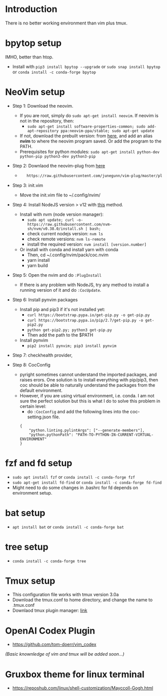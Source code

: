 # Introduction
There is no better working environment than vim plus tmux.

# bpytop setup
IMHO, better than htop.
* Install with ```pip3 install bpytop --upgrade``` or ```sudo snap install bpytop``` or ```conda install -c conda-forge bpytop```

# NeoVim setup
* Step 1: Download the neovim.
  - If you are root, simply do ```sudo apt-get install neovim```. If neovim is not in the repository, then:
    - ```sudo apt-get install software-properties-common; sudo add-apt-repository ppa:neovim-ppa/stable; sudo apt-get update```
  - If not, download the prebuilt version: from [here](https://github.com/neovim/neovim/releases/tag/v0.6.1), and add an alias **nvim** to where the neovim program saved. Or add the program to the PATH.
  - Prerequisites for python modules: ```sudo apt-get install python-dev python-pip python3-dev python3-pip```
* Step 2: Downlaod the neovim-plug from [here](https://github.com/junegunn/vim-plug)
  - ```sh -c 'curl -fLo "${XDG_DATA_HOME:-$HOME/.local/share}"/nvim/site/autoload/plug.vim --create-dirs \
       https://raw.githubusercontent.com/junegunn/vim-plug/master/plug.vim'```
* Step 3: init.vim
  - Move the init.vim file to ~/.config/nvim/
* Step 4: Install NodeJS version > v12 with [this](https://phoenixnap.com/kb/update-node-js-version) method.
  - Install with nvm (node version manager): 
    - ```sudo apt update; curl -o- https://raw.githubusercontent.com/nvm-sh/nvm/v0.38.0/install.sh | bash; ```
    - check current nodejs version: ```nvm ls```
    - check remote versions: ```nvm ls-remote```
    - install the required version: ```nvm install [version.number]```
  - Or install with conda and install yarn with conda
    - Then, cd ~/.config/nvim/pack/coc.nvim
    - yarn install
    - yarn build
* Step 5: Open the nvim and do ```:PlugInstall```
  - If there is any problem with NodeJS, try any method to install a running version of it and do ```:CocUpdate```.
* Step 6: Install pynvim packages
  - Install pip and pip3 if it's not installed yet: 
    - ```curl https://bootstrap.pypa.io/get-pip.py -o get-pip.py```
    - ```curl https://bootstrap.pypa.io/pip/2.7/get-pip.py -o get-pip2.py```
    - ```python get-pip2.py; python3 get-pip.py```
    - Then add the path to the $PATH
  - Install pynvim
    -  ```pip2 install pynvim; pip3 install pynvim```
* Step 7: checkhealth provider, 

* Step 8: CocConfig
  - pyright sometimes cannot understand the imported packages, and raises erors. One solution is to install everything with pip/pip3, then coc should be able to naturally understand the packages from the default environment.
  - However, if you are using virtual environment, i.e. conda. I am not sure the perfect solution but this is what I do to solve this problem in certain level:
    - do ```:CocConfig``` and add the following lines into the coc-setting.json file.
    ```
    {
        "python.linting.pylintArgs": ["--generate-members"],
        "python.pythonPath": "PATH-TO-PYTHON-IN-CURRENT-VIRTUAL-ENVIRONMENT"
    }
    ```



# fzf and fd setup
* ```sudo apt install fzf``` or ```conda install -c conda-forge fzf```
* ```sudo apt-get install fd-find``` or ```conda install -c conda-forge fd-find```
* Might need to do some changes in .bashrc for fd depends on environment setup.

# bat setup
* ```apt install bat``` or ```conda install -c conda-forge bat```

# tree setup
* ```conda install -c conda-forge tree```

# Tmux setup
* This configuration file works with tmux version 3.0a
* Download the tmux.conf to home directory, and change the name to .tmux.conf
* Downlaod tmux plugin manager: [link](https://github.com/tmux-plugins/tpm)

# OpenAI Codex Plugin
* https://github.com/tom-doerr/vim_codex



*(Basic knownledge of vim and tmux will be added soon...)*

# Gruxbox theme for linux terminal
* https://reposhub.com/linux/shell-customization/Mayccoll-Gogh.html
